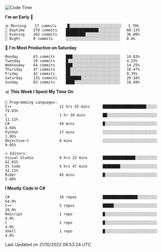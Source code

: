 <!--START_SECTION:waka-->
![Code Time](http://img.shields.io/badge/Code%20Time-870%20hrs%2022%20mins-blue)

**I'm an Early 🐤** 

```text
🌞 Morning    17 commits     █░░░░░░░░░░░░░░░░░░░░░░░░   3.79% 
🌆 Daytime    270 commits    ███████████████░░░░░░░░░░   60.13% 
🌃 Evening    162 commits    █████████░░░░░░░░░░░░░░░░   36.08% 
🌙 Night      0 commits      ░░░░░░░░░░░░░░░░░░░░░░░░░   0.0%

```
📅 **I'm Most Productive on Saturday** 

```text
Monday       63 commits     ███░░░░░░░░░░░░░░░░░░░░░░   14.03% 
Tuesday      19 commits     █░░░░░░░░░░░░░░░░░░░░░░░░   4.23% 
Wednesday    64 commits     ███░░░░░░░░░░░░░░░░░░░░░░   14.25% 
Thursday     47 commits     ██░░░░░░░░░░░░░░░░░░░░░░░   10.47% 
Friday       42 commits     ██░░░░░░░░░░░░░░░░░░░░░░░   9.35% 
Saturday     131 commits    ███████░░░░░░░░░░░░░░░░░░   29.18% 
Sunday       83 commits     ████░░░░░░░░░░░░░░░░░░░░░   18.49%

```


📊 **This Week I Spent My Time On** 

```text
💬 Programming Languages: 
C++                      11 hrs 55 mins      ████████████████████░░░░░   79.83% 
C                        1 hr 39 mins        ██░░░░░░░░░░░░░░░░░░░░░░░   11.11% 
C#                       44 mins             █░░░░░░░░░░░░░░░░░░░░░░░░   4.94% 
Python                   17 mins             ░░░░░░░░░░░░░░░░░░░░░░░░░   1.95% 
Objective-C              8 mins              ░░░░░░░░░░░░░░░░░░░░░░░░░   0.95%

🔥 Editors: 
Visual Studio            9 hrs 23 mins       ███████████████░░░░░░░░░░   62.81% 
VS Code                  4 hrs 47 mins       ████████░░░░░░░░░░░░░░░░░   32.11% 
Rider                    45 mins             █░░░░░░░░░░░░░░░░░░░░░░░░   5.08%

```

**I Mostly Code in C#** 

```text
C#                       16 repos            ████████████████░░░░░░░░░   64.0% 
C++                      5 repos             █████░░░░░░░░░░░░░░░░░░░░   20.0% 
ReScript                 1 repo              █░░░░░░░░░░░░░░░░░░░░░░░░   4.0% 
C                        1 repo              █░░░░░░░░░░░░░░░░░░░░░░░░   4.0% 
Shell                    1 repo              █░░░░░░░░░░░░░░░░░░░░░░░░   4.0%

```



 Last Updated on 21/10/2022 06:53:24 UTC
<!--END_SECTION:waka-->
